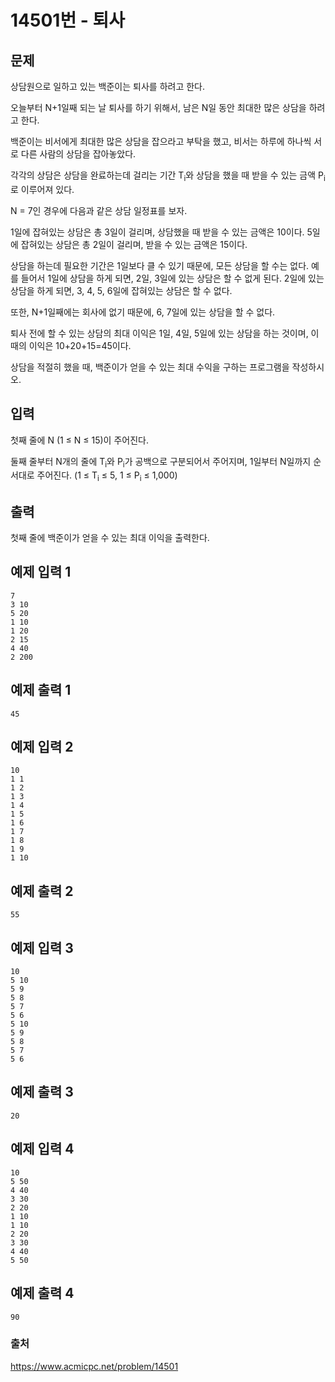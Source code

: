 # 14501번 - 퇴사   
## 문제   
상담원으로 일하고 있는 백준이는 퇴사를 하려고 한다.   
   
오늘부터 N+1일째 되는 날 퇴사를 하기 위해서, 남은 N일 동안 최대한 많은 상담을 하려고 한다.   
   
백준이는 비서에게 최대한 많은 상담을 잡으라고 부탁을 했고, 비서는 하루에 하나씩 서로 다른 사람의 상담을 잡아놓았다.   
   
각각의 상담은 상담을 완료하는데 걸리는 기간 T<sub>i</sub>와 상담을 했을 때 받을 수 있는 금액 P<sub>i</sub>로 이루어져 있다.   
   
N = 7인 경우에 다음과 같은 상담 일정표를 보자.   
   
1일에 잡혀있는 상담은 총 3일이 걸리며, 상담했을 때 받을 수 있는 금액은 10이다. 5일에 잡혀있는 상담은 총 2일이 걸리며, 받을 수 있는 금액은 15이다.   
   
상담을 하는데 필요한 기간은 1일보다 클 수 있기 때문에, 모든 상담을 할 수는 없다. 예를 들어서 1일에 상담을 하게 되면, 2일, 3일에 있는 상담은 할 수 없게 된다. 2일에 있는 상담을 하게 되면, 3, 4, 5, 6일에 잡혀있는 상담은 할 수 없다.   
   
또한, N+1일째에는 회사에&nbsp;없기 때문에, 6, 7일에 있는 상담을 할 수 없다.   
   
퇴사 전에 할 수 있는 상담의 최대 이익은 1일, 4일, 5일에 있는 상담을 하는 것이며, 이때의 이익은 10+20+15=45이다.   
   
상담을 적절히 했을 때, 백준이가 얻을 수 있는 최대 수익을 구하는 프로그램을 작성하시오.   
   
## 입력   
첫째 줄에 N (1 ≤ N ≤ 15)이 주어진다.   
   
둘째 줄부터 N개의 줄에 T<sub>i</sub>와 P<sub>i</sub>가 공백으로 구분되어서 주어지며, 1일부터 N일까지 순서대로 주어진다. (1 ≤ T<sub>i</sub> ≤ 5, 1 ≤ P<sub>i</sub> ≤&nbsp;1,000)   
   
## 출력   
첫째 줄에 백준이가 얻을 수 있는 최대 이익을 출력한다.   
   
## 예제 입력 1   
```   
7
3 10
5 20
1 10
1 20
2 15
4 40
2 200   
```   
## 예제 출력 1   
```   
45   
```   
## 예제 입력 2   
```   
10
1 1
1 2
1 3
1 4
1 5
1 6
1 7
1 8
1 9
1 10   
```   
## 예제 출력 2   
```   
55   
```   
## 예제 입력 3   
```   
10
5 10
5 9
5 8
5 7
5 6
5 10
5 9
5 8
5 7
5 6   
```   
## 예제 출력 3   
```   
20   
```   
## 예제 입력 4   
```   
10
5 50
4 40
3 30
2 20
1 10
1 10
2 20
3 30
4 40
5 50   
```   
## 예제 출력 4   
```   
90   
```   

### 출처
https://www.acmicpc.net/problem/14501